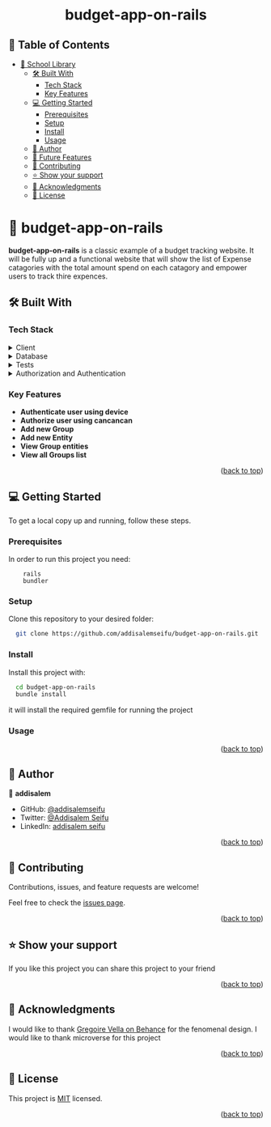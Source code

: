 <a name="readme-top"></a>

<div align="center">

  <h1><b>budget-app-on-rails</b></h1>

</div>

<!-- TABLE OF CONTENTS -->

## 📗 Table of Contents

- [📖 School Library ](#-decode-morse-code-)
  - [🛠 Built With ](#-built-with-)
    - [Tech Stack ](#tech-stack-)
    - [Key Features ](#key-features-)
  - [💻 Getting Started ](#-getting-started-)
    - [Prerequisites](#prerequisites)
    - [Setup](#setup)
    - [Install](#install)
    - [Usage](#usage)
  - [👥 Author ](#-author-)
  - [🔭 Future Features ](#-future-features-)
  - [🤝 Contributing ](#-contributing-)
  - [⭐️ Show your support ](#️-show-your-support-)
  - [🙏 Acknowledgments ](#-acknowledgments-)
  - [📝 License ](#-license-)

<!-- PROJECT DESCRIPTION -->

# 📖 budget-app-on-rails <a name="about-project"></a>
<!-- write description for me -->
**budget-app-on-rails** is a classic example of a budget tracking website. It will be fully up and a functional website that will show the list of Expense catagories with the total amount spend on each catagory and empower users to track thire expences.
## 🛠 Built With <a name="built-with"></a>

### Tech Stack <a name="tech-stack"></a>

<details>
  <summary>Client</summary>
    <li><a href="https://rubyonrails.org/">Rails</a></li>
</details>

<details>
  <summary>Database</summary>
  <ul>
    <li><a>https://www.postgresql.org/</a></li>
  </ul>
</details>

<details>
  <summary>Tests</summary>
  <ul>
    <li><a>https://rubygems.org/gems/rspec/versions/3.10.0</a></li>
    <li><a>https://github.com/teamcapybara/capybara</a></li>
  </ul>
</details>

<details>
  <summary>Authorization and Authentication</summary>
  <ul>
    <li><a>https://github.com/heartcombo/devise</a></li>
    <li><a>https://github.com/CanCanCommunity/cancancan</a></li>
  </ul>
</details>



<!-- Features -->

### Key Features <a name="key-features"></a>

- **Authenticate user using device**
- **Authorize user using cancancan**
- **Add new Group**
- **Add new Entity**
- **View Group entities**
- **View all Groups list**
  
<p align="right">(<a href="#readme-top">back to top</a>)</p>


<!-- GETTING STARTED -->

## 💻 Getting Started <a name="getting-started"></a>

To get a local copy up and running, follow these steps.

### Prerequisites

In order to run this project you need:

```
    rails
    bundler 
```

### Setup

Clone this repository to your desired folder:

```bash
  git clone https://github.com/addisalemseifu/budget-app-on-rails.git
```

### Install

Install this project with:

```bash
  cd budget-app-on-rails
  bundle install
```

it will install the required gemfile for running the project

### Usage

<p align="right">(<a href="#readme-top">back to top</a>)</p>

<!-- AUTHORS -->

## 👥 Author <a name="author"></a>

  👤 **addisalem**

- GitHub: [@addisalemseifu](https://github.com/addisalemseifu)
- Twitter: [@Addisalem Seifu](https://twitter.com/beidework)
- LinkedIn: [addisalem seifu](https://www.linkedin.com/in/addisalemseifu/)


<p align="right">(<a href="#readme-top">back to top</a>)</p>

<!-- CONTRIBUTING -->

## 🤝 Contributing <a name="contributing"></a>

Contributions, issues, and feature requests are welcome!

Feel free to check the [issues page](https://github.com/addisalemseifu/my_blog_app/issues).

<p align="right">(<a href="#readme-top">back to top</a>)</p>

<!-- SUPPORT -->

## ⭐️ Show your support <a name="support"></a>

If you like this project you can share this project to your friend

<p align="right">(<a href="#readme-top">back to top</a>)</p>

<!-- ACKNOWLEDGEMENTS -->

## 🙏 Acknowledgments <a name="acknowledgements"></a>
I would like to thank [Gregoire Vella on Behance](https://www.behance.net/gregoirevella) for the fenomenal design.
I would like to thank microverse for this project

<p align="right">(<a href="#readme-top">back to top</a>)</p>

<!-- LICENSE -->

## 📝 License <a name="license"></a>

This project is [MIT](./LICENSE) licensed.

<p align="right">(<a href="#readme-top">back to top</a>)</p>

